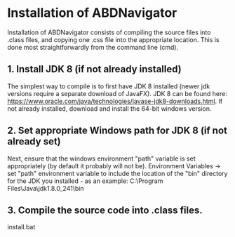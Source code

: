 # Installation of ABDNavigator

Installation of ABDNavigator consists of compiling the source files into .class files, and copying one .css file into the appropriate location.  This is done most straightforwardly from the command line (cmd).

## 1. Install JDK 8 (if not already installed) 
The simplest way to compile is to first have JDK 8 installed (newer jdk versions require a separate download of JavaFX).  JDK 8 can be found here: https://www.oracle.com/java/technologies/javase-jdk8-downloads.html.  If not already installed, download and install the 64-bit windows version.

## 2. Set appropriate Windows path for JDK 8 (if not already set)
Next, ensure that the windows environment "path" variable is set appropriately (by default it probably will not be).
Environment Variables ->
set "path" environment variable to include the location of the "bin" directory for the JDK you installed - as an example:
C:\Program Files\Java\jdk1.8.0_241\bin

## 3. Compile the source code into .class files.
install.bat

